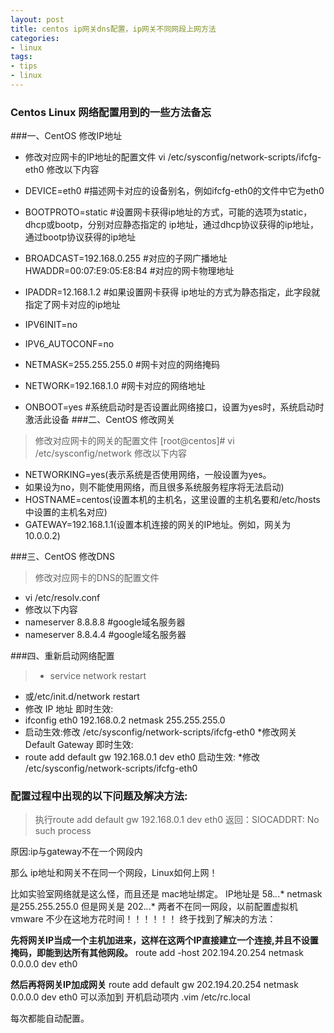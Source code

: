 ```yaml
---
layout: post
title: centos ip网关dns配置，ip网关不同网段上网方法
categories:
- linux
tags:
- tips
- linux
---
```


### Centos Linux 网络配置用到的一些方法备忘

###一、CentOS 修改IP地址
* 修改对应网卡的IP地址的配置文件
vi /etc/sysconfig/network-scripts/ifcfg-eth0
修改以下内容

* DEVICE=eth0 #描述网卡对应的设备别名，例如ifcfg-eth0的文件中它为eth0

* BOOTPROTO=static #设置网卡获得ip地址的方式，可能的选项为static，dhcp或bootp，分别对应静态指定的 ip地址，通过dhcp协议获得的ip地址，通过bootp协议获得的ip地址

* BROADCAST=192.168.0.255 #对应的子网广播地址
HWADDR=00:07:E9:05:E8:B4 #对应的网卡物理地址

* IPADDR=12.168.1.2 #如果设置网卡获得 ip地址的方式为静态指定，此字段就指定了网卡对应的ip地址

* IPV6INIT=no
* IPV6_AUTOCONF=no

* NETMASK=255.255.255.0 #网卡对应的网络掩码
* NETWORK=192.168.1.0 #网卡对应的网络地址

* ONBOOT=yes #系统启动时是否设置此网络接口，设置为yes时，系统启动时激活此设备
###二、CentOS 修改网关
>修改对应网卡的网关的配置文件
[root@centos]# vi /etc/sysconfig/network
修改以下内容
* NETWORKING=yes(表示系统是否使用网络，一般设置为yes。
* 如果设为no，则不能使用网络，而且很多系统服务程序将无法启动)
* HOSTNAME=centos(设置本机的主机名，这里设置的主机名要和/etc/hosts中设置的主机名对应)
* GATEWAY=192.168.1.1(设置本机连接的网关的IP地址。例如，网关为10.0.0.2)

###三、CentOS 修改DNS
>修改对应网卡的DNS的配置文件
*  vi /etc/resolv.conf
* 修改以下内容
* nameserver 8.8.8.8 #google域名服务器
* nameserver 8.8.4.4 #google域名服务器

###四、重新启动网络配置
 >* service network restart
* 或/etc/init.d/network restart
* 修改 IP 地址 即时生效:
* ifconfig eth0 192.168.0.2 netmask 255.255.255.0
* 启动生效:修改 /etc/sysconfig/network-scripts/ifcfg-eth0
*修改网关 Default Gateway
即时生效:
* route add default gw 192.168.0.1 dev eth0
启动生效:
*修改 /etc/sysconfig/network-scripts/ifcfg-eth0

### 配置过程中出现的以下问题及解决方法:  
>执行route add default gw 192.168.0.1 dev eth0
返回：SIOCADDRT: No such process

原因:ip与gateway不在一个网段内

那么 ip地址和网关不在同一个网段，Linux如何上网！

比如实验室网络就是这么怪，而且还是 mac地址绑定。
IP地址是 58.*.*.*
netmask是255.255.255.0
但是网关是 202.*.*.*
两者不在同一网段，以前配置虚拟机vmware 不少在这地方花时间！！！！！！
终于找到了解决的方法：

**先将网关IP当成一个主机加进来，这样在这两个IP直接建立一个连接,并且不设置掩码，即能到达所有其他网段。**
route add -host 202.194.20.254 netmask 0.0.0.0 dev eth0 

**然后再将网关IP加成网关**
route add default gw 202.194.20.254 netmask 0.0.0.0 dev eth0
可以添加到 开机启动项内 .vim /etc/rc.local

每次都能自动配置。 

